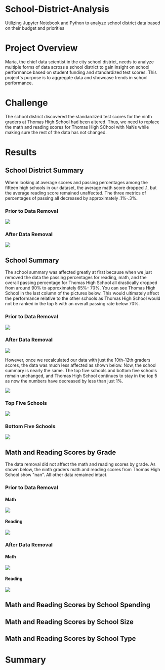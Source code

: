 # School-District-Analysis
Utilizing Jupyter Notebook and Python to analyze school district data based on their budget and priorities

# Project Overview
Maria, the chief data scientist in the city school district, needs to analyze multiple forms of data across a school district to gain insight on school performance based on student funding and standardized test scores. This project's purpose is to aggregate data and showcase trends in school performance. 

# Challenge
The school district discovered the standardized test scores for the ninth graders at Thomas High School had been altered. Thus, we need to replace the math and reading scores for Thomas High SChool with NaNs while making sure the rest of the data has not changed. 

# Results
## School District Summary
Whem looking at average scores and passing percentages among the fifteen high schools in our dataset, the average math score dropped .1, but the average reading score remained unaffected. The three metrics of percentages of passing all decreased by approximately .1%-.3%. 
### Prior to Data Removal
![](Images/Original_District_Summary.png)
### After Data Removal
![](Images/District_Summary.png)

## School Summary
The school summary was affected greatly at first because when we just removed the data the passing percentages for reading, math, and the overall passing percentage for Thomas High School all drastically dropped from around 90% to approximately 65%- 70%. You can see Thomas High School in the last column of the pictures below. This would ultimately affect the performance relative to the other schools as Thomas High School would not be ranked in the top 5 with an overall passing rate below 70%. 

### Prior to Data Removal
![](Images/Original_School_Summary.png)
### After Data Removal
![](Images/School_Summary.png)

However, once we recalculated our data with just the 10th-12th graders scores, the data was much less affected as shown below. Now, the school summary is nearly the same. The top five schools and bottom five schools remain unchanged, and Thomas High School continues to stay in the top 5 as now the numbers have decreased by less than just 1%.

![](Images/School_Summary2.png)

### Top Five Schools
![](Images/Top_Schools.png)
### Bottom Five Schools
![](Images/Bottom_Schools.png)

## Math and Reading Scores by Grade
The data removal did not affect the math and reading scores by grade. As shown below, the ninth graders math and reading scores from Thomas High School show "nan". All other data remained intact.

### Prior to Data Removal
#### Math
![](Images/Original_Math_By_Grade.png)
#### Reading
![](Images/Original_Reading_By_Grade.png)
### After Data Removal
#### Math
![](Images/Math_By_Grade.png)
#### Reading
![](Images/Reading_By_Grade.png)
## Math and Reading Scores by School Spending 

## Math and Reading Scores by School Size

## Math and Reading Scores by School Type

# Summary
